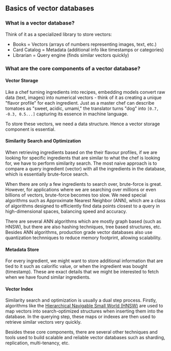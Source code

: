 ## Basics of vector databases

### What is a vector database?

Think of it as a specialized library to store vectors:

* Books = Vectors (arrays of numbers representing images, text, etc.)
* Card Catalog = Metadata (additional info like timestamps or categories)
* Librarian = Query engine (finds similar vectors quickly)

### What are the core components of a vector database?

#### Vector Storage

Like a chef turning ingredients into recipes, embedding models convert raw data (text, images) 
into numerical vectors - think of it as creating a unique "flavor profile" for each ingredient. 
Just as a master chef can describe tomatoes as "sweet, acidic, umami," the translator 
turns "dog" into `[0.7, -0.3, 0.5...]` capturing its essence in machine language.

To store these vectors, we need a data structure. Hence a vector storage component is essential.

#### Similarity Search and Optimization

When retrieving ingredients based on the their flavour profiles, if we are looking for
specific ingredients that are similar to what the chef is looking for, we have to perform
similarity search. The most naive approach is to compare a query ingredient (vector) with all
the ingredients in the database, which is essentially brute-force search.

When there are only a few ingredients to search over, brute-force is great. However, for
applications where we are searching over millions or even billions of vectors, brute-force
becomes too slow. We need special algorithms such as Approximate Nearest Neighbor (ANN), 
which are a class of algorithms designed to efficiently find data points closest to a query in 
high-dimensional spaces, balancing speed and accuracy.


<div class="warning">

There are several ANN algorithms which are mostly graph based (such as HNSW),
but there are also hashing techniques, tree based structures, etc. Besides ANN algorithms,
production grade vector databases also use quantization technniques to reduce memory
footprint, allowing scalability.

</div>

#### Metadata Store

For every ingredient, we might want to store additional information that are tied to it such as
calorific value, or when the ingredient was bought (timestamp). These are exact details that
we might be interested to fetch when we have found similar ingredients.

#### Vector Index

Similarity search and optimization is usually a dual step process. Firstly, algorithms like 
the [Hierarchical Navigable Small World (HNSW)](https://arxiv.org/abs/1603.09320) are used to 
map vectors into search-optimized structures when inserting them into the database. 
In the querying step, these maps or indexes are then used to retrieve similar vectors very quickly.


Besides these core components, there are several other techniques and tools used to build 
scalable and reliable vector databases such as sharding, replication, multi-tenancy, etc.







